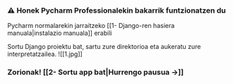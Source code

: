 ### ⚠ Honek Pycharm Professionalekin bakarrik funtzionatzen du
Pycharm normalarekin jarraitzeko [[1- Django-ren hasiera manuala|instalazio manuala]] erabili

Sortu Django proiektu bat, sartu zure direktorioa eta aukeratu zure interpretatzailea.
![[1.jpg]] 

### Zorionak! [[2- Sortu app bat|Hurrengo pausua ->]]